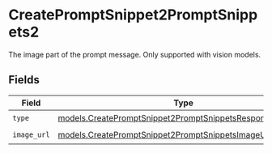 # CreatePromptSnippet2PromptSnippets2

The image part of the prompt message. Only supported with vision models.


## Fields

| Field                                                                                                                      | Type                                                                                                                       | Required                                                                                                                   | Description                                                                                                                |
| -------------------------------------------------------------------------------------------------------------------------- | -------------------------------------------------------------------------------------------------------------------------- | -------------------------------------------------------------------------------------------------------------------------- | -------------------------------------------------------------------------------------------------------------------------- |
| `type`                                                                                                                     | [models.CreatePromptSnippet2PromptSnippetsResponse200Type](../models/createpromptsnippet2promptsnippetsresponse200type.md) | :heavy_check_mark:                                                                                                         | N/A                                                                                                                        |
| `image_url`                                                                                                                | [models.CreatePromptSnippet2PromptSnippetsImageURL](../models/createpromptsnippet2promptsnippetsimageurl.md)               | :heavy_check_mark:                                                                                                         | N/A                                                                                                                        |